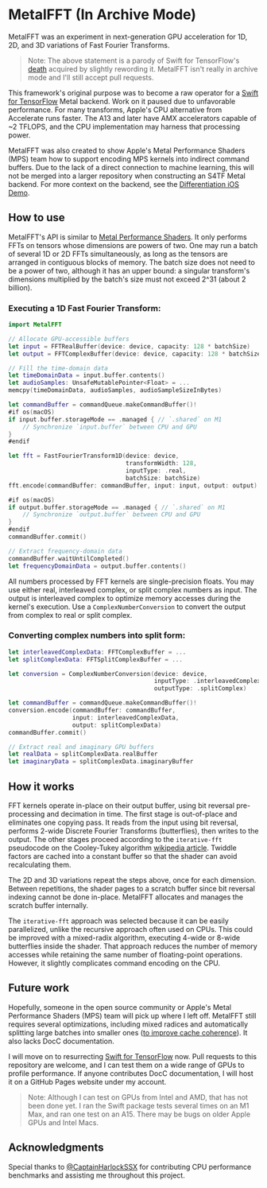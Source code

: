 # MetalFFT (In Archive Mode)

MetalFFT was an experiment in next-generation GPU acceleration for 1D, 2D, and 3D variations of Fast Fourier Transforms. 

> Note: The above statement is a parody of Swift for TensorFlow's [death](https://www.tensorflow.org/swift/guide/overview) acquired by slightly rewording it. MetalFFT isn't really in archive mode and I'll still accept pull requests.

This framework's original purpose was to become a raw operator for a [Swift for TensorFlow](https://github.com/tensorflow/swift) Metal backend. Work on it paused due to unfavorable performance. For many transforms, Apple's CPU alternative from Accelerate runs faster. The A13 and later have AMX accelerators capable of ~2 TFLOPS, and the CPU implementation may harness that processing power.

MetalFFT was also created to show Apple's Metal Performance Shaders (MPS) team how to support encoding MPS kernels into indirect command buffers. Due to the lack of a direct connection to machine learning, this will not be merged into a larger repository when constructing an S4TF Metal backend. For more context on the backend, see the [Differentiation iOS Demo](https://github.com/philipturner/differentiation-ios-demo).

## How to use

MetalFFT's API is similar to [Metal Performance Shaders](https://developer.apple.com/documentation/metalperformanceshaders). It only performs FFTs on tensors whose dimensions are powers of two. One may run a batch of several 1D or 2D FFTs simultaneously, as long as the tensors are arranged in contiguous blocks of memory. The batch size does not need to be a power of two, although it has an upper bound: a singular transform's dimensions multiplied by the batch's size must not exceed 2^31 (about 2 billion).

### Executing a 1D Fast Fourier Transform:

```swift
import MetalFFT

// Allocate GPU-accessible buffers
let input = FFTRealBuffer(device: device, capacity: 128 * batchSize)
let output = FFTComplexBuffer(device: device, capacity: 128 * batchSize)

// Fill the time-domain data
let timeDomainData = input.buffer.contents()
let audioSamples: UnsafeMutablePointer<Float> = ...
memcpy(timeDomainData, audioSamples, audioSampleSizeInBytes)

let commandBuffer = commandQueue.makeCommandBuffer()!
#if os(macOS)
if input.buffer.storageMode == .managed { // `.shared` on M1
    // Synchronize `input.buffer` between CPU and GPU
}
#endif

let fft = FastFourierTransform1D(device: device,
                                 transformWidth: 128,
                                 inputType: .real,
                                 batchSize: batchSize)
fft.encode(commandBuffer: commandBuffer, input: input, output: output)

#if os(macOS)
if output.buffer.storageMode == .managed { // `.shared` on M1
    // Synchronize `output.buffer` between CPU and GPU
}
#endif
commandBuffer.commit()

// Extract frequency-domain data
commandBuffer.waitUntilCompleted()
let frequencyDomainData = output.buffer.contents()
```

All numbers processed by FFT kernels are single-precision floats. You may use either real, interleaved complex, or split complex numbers as input. The output is interleaved complex to optimize memory accesses during the kernel's execution. Use a `ComplexNumberConversion` to convert the output from complex to real or split complex.

### Converting complex numbers into split form:

```swift
let interleavedComplexData: FFTComplexBuffer = ...
let splitComplexData: FFTSplitComplexBuffer = ...

let conversion = ComplexNumberConversion(device: device,
                                         inputType: .interleavedComplex,
                                         outputType: .splitComplex)

let commandBuffer = commandQueue.makeCommandBuffer()!
conversion.encode(commandBuffer: commandBuffer,
                  input: interleavedComplexData,
                  output: splitComplexData)
commandBuffer.commit()

// Extract real and imaginary GPU buffers
let realData = splitComplexData.realBuffer
let imaginaryData = splitComplexData.imaginaryBuffer
```

## How it works

FFT kernels operate in-place on their output buffer, using bit reversal pre-processing and decimation in time. The first stage is out-of-place and eliminates one copying pass. It reads from the input using bit reversal, performs 2-wide Discrete Fourier Transforms (butterflies), then writes to the output. The other stages proceed according to the `iterative-fft` pseudocode on the Cooley-Tukey algorithm [wikipedia article](https://en.wikipedia.org/wiki/Cooley-Tukey_FFT_algorithm). Twiddle factors are cached into a constant buffer so that the shader can avoid recalculating them.

The 2D and 3D variations repeat the steps above, once for each dimension. Between repetitions, the shader pages to a scratch buffer since bit reversal indexing cannot be done in-place. MetalFFT allocates and manages the scratch buffer internally.

The `iterative-fft` approach was selected because it can be easily parallelized, unlike the recursive approach often used on CPUs. This could be improved with a mixed-radix algorithm, executing 4-wide or 8-wide butterflies inside the shader. That approach reduces the number of memory accesses while retaining the same number of floating-point operations. However, it slightly complicates command encoding on the CPU.

## Future work

Hopefully, someone in the open source community or Apple's Metal Performance Shaders (MPS) team will pick up where I left off. MetalFFT still requires several optimizations, including mixed radices and automatically splitting large batches into smaller ones ([to improve cache coherence](Tests/MetalFFTTests/Profiling/ProfilingHarlock2D.swift)). It also lacks DocC documentation.

I will move on to resurrecting [Swift for TensorFlow](https://github.com/tensorflow/swift) now. Pull requests to this repository are welcome, and I can test them on a wide range of GPUs to profile performance. If anyone contributes DocC documentation, I will host it on a GitHub Pages website under my account.

> Note: Although I can test on GPUs from Intel and AMD, that has not been done yet. I ran the Swift package tests several times on an M1 Max, and ran one test on an A15. There may be bugs on older Apple GPUs and Intel Macs.
<!--
This project is open-sourced under the MIT license, with one exception. Before this code or anything derived from it is used in MPS, MPS Graph or ML Compute, the Apple MPS team must contact me about it. They may use email, developer forums, or any other communication channel. 

In addition, I ask the MPS team to experiment with encoding some MPS kernels into indirect command buffers, using this project as a reference. There is ample time to add FFTs and ICB support to MPS, then announce the features during WWDC 2022.
-->
## Acknowledgments

Special thanks to [@CaptainHarlockSSX](https://github.com/CaptainHarlockSSX) for contributing CPU performance benchmarks and assisting me throughout this project.
